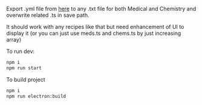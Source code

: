 Export .yml file from [here](https://github.com/space-wizards/space-station-14/tree/a367097c33591f461aa875461054a9a596ccee3f/Resources/Prototypes/Recipes/Reactions) 
to any .txt file for both Medical and Chemistry and overwrite related .ts in save path.

It should work with any recipes like that but need enhancement of UI to display it
(or you can just use meds.ts and chems.ts by just increasing array)

To run dev:

```bash
npm i
npm run start
```

To build project
```bash
npm i
npm run electron:build
```
